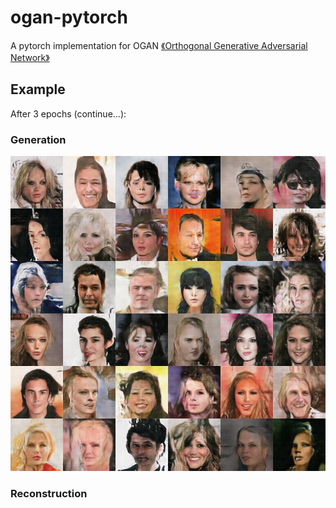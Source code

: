 # ogan-pytorch

A pytorch implementation for OGAN [《Orthogonal Generative Adversarial Network》](https://arxiv.org/abs/1903.01931)

## Example

After 3 epochs (continue...):

### Generation

<img src="assets/demo.jpeg">

### Reconstruction

